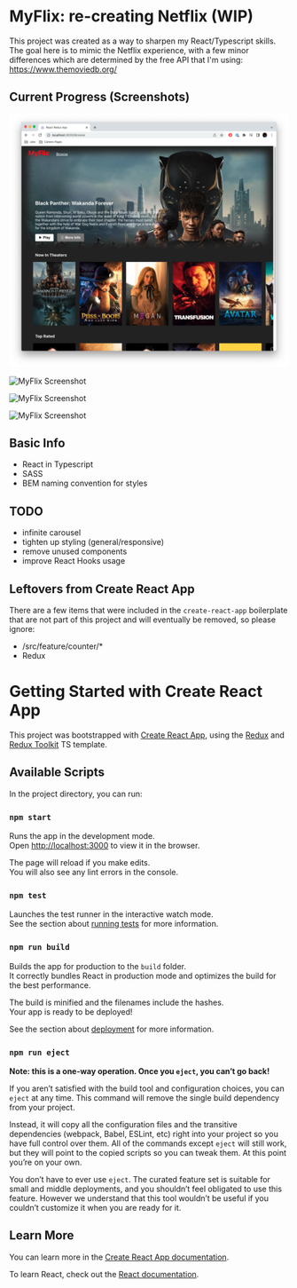 # MyFlix: re-creating Netflix (WIP)
This project was created as a way to sharpen my React/Typescript skills. The goal here is to mimic the Netflix experience, with a few minor differences which are determined by the free API that I'm using: https://www.themoviedb.org/

## Current Progress (Screenshots)
![MyFlix Screenshot](https://github.com/besseddrest/myflix-typescript/blob/master/screenshot_2023_2_4.png?raw=true)

![MyFlix Screenshot](https://github.com/besseddrest/myflix-typescript/blob/master/img/ss_card_hover.png?raw=true)

![MyFlix Screenshot](https://github.com/besseddrest/myflix-typescript/blob/master/img/ss_more_info_click.png?raw=true)

![MyFlix Screenshot](https://github.com/besseddrest/myflix-typescript/blob/master/img/ss_more_like_this.png?raw=true)

## Basic Info
- React in Typescript
- SASS
- BEM naming convention for styles

## TODO
- infinite carousel
- tighten up styling (general/responsive)
- remove unused components
- improve React Hooks usage

## Leftovers from Create React App
There are a few items that were included in the `create-react-app` boilerplate that are not part of this project and will eventually be removed, so please ignore:
- /src/feature/counter/*
- Redux

# Getting Started with Create React App

This project was bootstrapped with [Create React App](https://github.com/facebook/create-react-app), using the [Redux](https://redux.js.org/) and [Redux Toolkit](https://redux-toolkit.js.org/) TS template.

## Available Scripts

In the project directory, you can run:

### `npm start`

Runs the app in the development mode.\
Open [http://localhost:3000](http://localhost:3000) to view it in the browser.

The page will reload if you make edits.\
You will also see any lint errors in the console.

### `npm test`

Launches the test runner in the interactive watch mode.\
See the section about [running tests](https://facebook.github.io/create-react-app/docs/running-tests) for more information.

### `npm run build`

Builds the app for production to the `build` folder.\
It correctly bundles React in production mode and optimizes the build for the best performance.

The build is minified and the filenames include the hashes.\
Your app is ready to be deployed!

See the section about [deployment](https://facebook.github.io/create-react-app/docs/deployment) for more information.

### `npm run eject`

**Note: this is a one-way operation. Once you `eject`, you can’t go back!**

If you aren’t satisfied with the build tool and configuration choices, you can `eject` at any time. This command will remove the single build dependency from your project.

Instead, it will copy all the configuration files and the transitive dependencies (webpack, Babel, ESLint, etc) right into your project so you have full control over them. All of the commands except `eject` will still work, but they will point to the copied scripts so you can tweak them. At this point you’re on your own.

You don’t have to ever use `eject`. The curated feature set is suitable for small and middle deployments, and you shouldn’t feel obligated to use this feature. However we understand that this tool wouldn’t be useful if you couldn’t customize it when you are ready for it.

## Learn More

You can learn more in the [Create React App documentation](https://facebook.github.io/create-react-app/docs/getting-started).

To learn React, check out the [React documentation](https://reactjs.org/).
